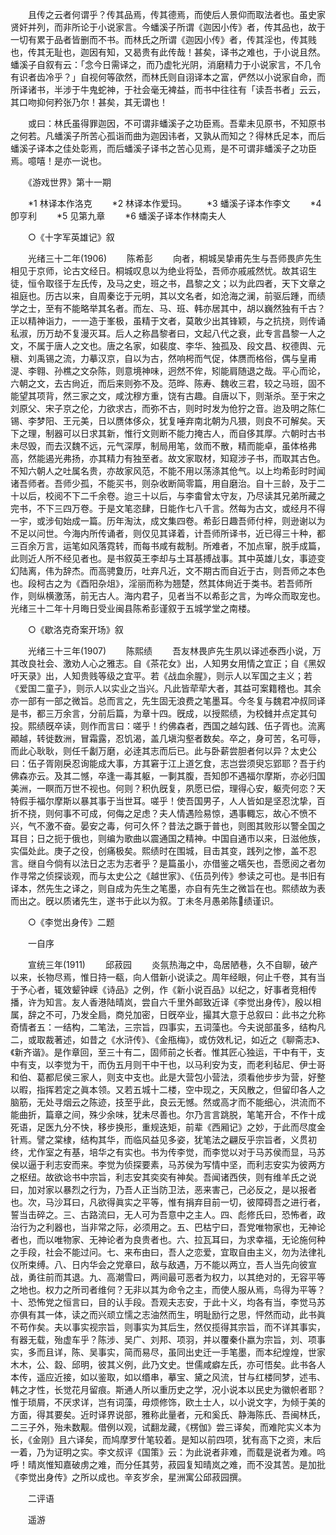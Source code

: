<!-- { "loadSidebar": true } -->
　　且传之云者何谓乎？传其品焉，传其德焉，而使后人景仰而取法者也。虽史家贤奸并列，而非所论于小说家言。今蟠溪子所谓《迦因小传》者，传其品也，故于一切有累于品者皆删而不书。而林氏之所谓《迦因小传》者，传其淫也，传其贱也，传其无耻也，迦因有知，又曷贵有此传哉！甚矣，译书之难也，于小说且然。蟠溪子自叙有云：「念今日需译之，而乃虚牝光阴，消磨精力于小说家言，不几令有识者齿冷乎？」自视何等欿然，而林氏则自诩译本之富，俨然以小说家自命，而所译诸书，半涉于牛鬼蛇神，于社会毫无裨益，而书中往往有「读吾书者」云云，其口吻抑何矜张乃尔！甚矣，其无谓也！ 

　　或曰：林氏虽得罪迦因，不可谓非蟠溪子之功臣焉。吾辈未见原书，不知原书之何若。凡蟠溪子所苦心孤诣而曲为迦因讳者，又孰从而知之？得林氏足本，而后蟠溪子译本之佳处彰焉，而后蟠溪子译书之苦心见焉，是不可谓非蟠溪子之功臣焉。噫嘻！是亦一说也。 

　　《游戏世界》第十一期 

　　*1 林译本作洛克 
　　*2 林译本作爱玛。 
　　*3 蟠溪子译本作李文 
　　*4 卽亨利 
　　*5 见第九章 
　　*6 蟠溪子译本作林南夫人 

　　○《十字军英雄记》叙 

　　光绪三十二年(1906) 
　　陈希彭 
　　向者，桐城吴挚甫先生与吾师畏庐先生相见于京师，论古文经日。桐城叹息以为绝业将坠，吾师亦戚戚然忧。故其诏生徒，恒令取径于左氏传，及马之史，班之书，昌黎之文；以为此四者，天下文章之祖庭也。历古以来，自周秦讫于元明，其以文名者，如沧海之澜，前驱后踵，而绩学之士，至有不能略举其名者。而左、马、班、韩亦居其中，胡以巍然独有千古？正以精神诣力，一一造于峯极，虽精于文者，莫敢少出其锋颖，与之抗挠，则传诵私淑，历万劫不复漫灭耳。后人之称昌黎者曰，文起八代之衰，此专言昌黎一人之文，不属于唐人之文也。唐之名家，如裴度、李华、独孤及、段文昌、权德舆、元稹、刘禹锡之流，力摹汉京，自以为古，然响枵而气促，体赝而格俗，偶与皇甫湜、李翱、孙樵之文杂陈，则意境神味，迥然不侔，矧能肩随退之哉。平心而论，六朝之文，去古尙近，而后来则弥不及。范晔、陈寿、魏收三君，较之马班，固不能望其项背，然三家之文，咸沈穆方重，饶有古趣。自唐以下，则渐杀。至于宋之刘原父、宋子京之伦，力欲求古，而弥不古，则时时发为伧狞之音。迨及明之陈仁锡、李梦阳、王元美，日以赝体侈众，犹复唾弃南北朝为凡猥，则良不可解矣。天下之理，制器可以日求其新，惟行文则断不能力掩古人，而自侈其厚。六朝时古书未尽毁，而去汉魏不远，元气深厚，制局用笔，敛而不散，精而能卓，虽体格弗高，然能遏光弗扬，亦其精力有独至者。故文家取材，知窥涉子书，而取其古色。不知六朝人之吐属名贵，亦故家风范，不能不用以荡涤其伧气。以上均希彭时时闻诸吾师者。吾师少孤，不能买书，则杂收断简零篇，用自磨治。自十三龄，及于二十以后，校阅不下二千余卷。迨三十以后，与李畬曾太守友，乃尽读其兄弟所藏之完书，不下三四万卷。于是文笔恣肆，日能作七八千言。然每为古文，或经月不得一宇，或涉旬始成一篇。历年淘汰，成文集四卷。希彭日趣吾师付梓，则逊谢以为不足以问世。今海内所传诵者，则仅见其译着，计吾师所译书，近已得三十种，都三百余万言，运笔如风落霓转，而每书咸有裁制。所难者，不加点窜，脱手成篇，此则近人所不经见者也。是书叙英王李却与土耳基搏战事。其中英雄儿女，事迹变幻陆离，伟为辞杰。而高骋夐历，吐弃凡近，文不期古而自近于古，则吾师之本色也。段柯古之为《酉阳杂俎》，淫丽而称为翘楚，然其体尙近于类书。若吾师所作，则纵横激荡，前无古人。海内君子，见者当不以希彭之言，为哗众而取宠也。光绪三十二年十月晦日受业闽县陈希彭谨叙于五城学堂之南楼。 

　　○《歇洛克奇案开场》叙 

　　光绪三十三年(1907) 
　　陈熙绩 
　　吾友林畏庐先生夙以译述泰西小说，万其改良社会、激劝人心之雅志。自《茶花女》出，人知男女用情之宜正；自《黑奴吁天录》出，人知贵贱等级之宜平。若《战血余腥》，则示人以军国之主义；若《爱国二童子》，则示人以实业之当兴。凡此皆荦荦大者，其益可案籍稽也。其余亦一部有一部之微旨。总而言之，先生固无浪费之笔墨耳。今冬复与魏君冲叔同译是书，都三万余言，分前后篇，为章十四。旣成，以授熙绩，为校雠并点定其句投。熙绩旣卒读，则作而言曰：嗟乎！约佛森者，西国之越勾践、伍子胥也。流离顚越，转徙数洲，冒霜露，忍饥渴，盖几塡沟壑者数矣。卒之，身可苦，名可辱，而此心耿耿，则任千劙万磨，必逹其志而后已。此与卧薪尝胆者何以异？太史公曰：伍子胥刚戾忍询能成大事，方其窘于江上道乞食，志岂尝须臾忘郢耶？吾于约佛森亦云。及其二憾，卒逢一毒其躯，一剚其腹，吾知卽不遇福尔摩斯，亦必归国美洲，一瞑而万世不视也。何则？积仇旣复，夙愿已偿，理得心安，躯壳何恋？天特假手福尔摩斯以暴其事于当世耳。嗟乎！使吾国男子，人人皆如是坚忍沈挚，百折不挠，则何事不可成，何侮之足虑？夫人情遇险易惊，遇事輙忘，故心不愤不兴，气不激不奋。晏安之毒，何可久怀？昔法之蹶于普也，则图其败形以警全国之耳目；日之扼于俄也，则编为歌曲以震通国之精神。中国自通巿以来，日滋他族，实偪处此。庚子之役，创痛极矣。熙绩时在围城，目击其变，践列之惨，盖不忍言。继自今倘有以法日之志为志者乎？是篇虽小，亦借鉴之嚆矢也，吾愿阅之者勿作寻常之侦探谈观，而与太史公之《越世家》、《伍员列传》参读之可也。是书旧有译本，然先生之译之，则自成为先生之笔墨，亦自有先生之微旨在也。熙绩故为表而出之。旣以质诸先生，遂书于此以为叙。丁未冬月愚弟陈绩谨识。 

　　○《李觉出身传》二题 

　　一自序 

　　宣统三年(1911) 
　　邱菽园 
　　炎氛热海之中，岛居陋巷，久不自聊，破产以来，长物尽焉，惟日持一瓻，向人借新小说读之。周年经眼，何止千卷，其有当于予心者，辄效颦钟嵘《诗品》之例，作《新小说百品》以纪之，好事者竞相传播，许为知言。友人香港陆晴岚，尝自六千里外邮致近译《李觉出身传》，殷以相属，辞之不可，乃发全扃，商兑加密，日旣卒业，撮其大意于总叙曰：此书之允称奇情者五：一结构，二笔法，三宗旨，四事实，五词藻也。今夫说部虽多，结构凡二，或取裁著述，如昔之《水浒传》、《金甁梅》，或仿效札记，如近之《聊斋志》、《新齐谐》。是作章回，至三十有二，固师前之长者。惟其匠心独运，干中有干，支中有支，以李觉为干，而伪五月则干中干也，以马利安为支，而老利毡尼、伊士哥和伯、葛都尼侯三家人，则支中支也。此是大营包小营法，须看他步步为营，好整以暇，指挥若定之眞本领。又若五城十二楼，空中现之，天风散之，但留印各人之脑筋，无处寻烟云之陈迹，技至乎此，良云无憾。然或高才而不能细心，洪流而不能曲折，篇章之间，殊少余味，犹未尽善也。尔乃言言跳脱，笔笔开合，不作十成死语，足医九分不快，移步换形，重规迭矩，前辈《西厢记》之妙，于此而尽度金针焉。譬之棠棣，结构其华，而临风益见多姿，犹笔法之翩反乎宗旨者，义贯初终，尤作室之有基，培华之有实也。书为传李觉，而李觉以对于马苏侯而显，马苏侯以逼于利志安而来。李觉为侦探要素，马苏侯为写情中坚，而利志安实为彼两方之枢纽。故欲谂书中宗旨，利志安其奕奕有神矣。吾闻诸西侠，则有维羊氏之说曰，加对家以暴烈之行为，乃吾人正当防卫法，恶来害己，己必反之，是以报者也。次，马沙耳曰，凡欲得眞实之平等，惟有捐弃目前一切，彼障碍吾之进行者，誓当击碎之。三、古路流曰，无人可为吾意中之主人。四、彪修氏曰，恐怖者，政治行为之利器也，当非常之际，必须用之。五、巴枯宁曰，吾党唯物家也，无神论者也，而以唯物家、无神论者为良贵者也。六、拉瓦耳曰，为求幸福，无论施何种之手段，社会不能过问。七、来布由曰，吾人之恋爱，宜取自由主义，勿为法律礼仪所束缚。八、日内华会之党章曰，敌与敌遇，万不能以两立，吾人当先向彼宣战，勇往前而其退。九、高潮雪曰，两间最可恶者为权力，以其绝对的，无容平等之地也。权力之所司者维何？无非以其为命令之主，而使人服从焉，鸟得为平等？十、恐怖党之恒言曰，目的认手段。吾观夫志安，于此十义，均各有当，李觉马苏亦俱有其一体，读之而兴顽立懦之志油然而生，明耻励行之思，怦然而动，此书眞不苟作矣。夫以事实视宗旨，则事实为其后生，然仅揽得其宗旨，而不详其事实，有器无载，殆虚车乎？陈涉、吴广、刘邦、项羽，并以覆秦仆嬴为宗旨，刘、项事实，多而且详，陈、吴事实，简而易尽，虽同出史迁一手笔墨，而本纪煌煌，世家木木，公、縠、邱明，彼其义例，此乃文史。世儒咸癖左氏，亦可悟矣。此书各人本传，遥应近接，如以鉴取，如以缗串，摹宝、黛之风流，甘与红楼同梦，述韦、韩之才性，长觉花月留痕。斯通人所以重历史之学，况小说本以民史为徽帜者耶？惟于琐屑，不厌求详，岂有词藻，毋烦修饰，欧土士人，以小说文字，为倾于美的方面，得其要矣。近时译界说部，雅称此量者，元和奚氏、静海陈氏、吾闽林氏，二三子外，殆未数觏。借例以观，试翻龙藏，《楞伽》尝三译矣，而难陀实义本为长，《金刚》且六译矣，而鸠摩罗什笔较着。是知以前四项，犹有高下之资，末后一着，乃为证明之实。李文叔评《国策》云：为此说者非难，而载是说者为难。呜呼！晴岚惟知嘉破虏之难，而分任其劳，菽园复知晴岚之难，而不没其苦。是加批《李觉出身传》之所以成也。辛亥岁余，星洲寓公邱菽园撰。 

　　二评语 

　　遥游 
